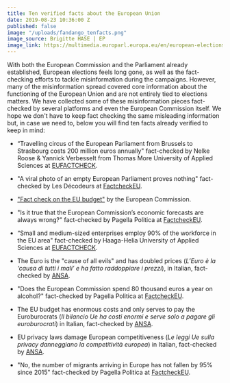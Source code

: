 ```yaml
---
title: Ten verified facts about the European Union
date: 2019-08-23 10:36:00 Z
published: false
image: "/uploads/fandango_tenfacts.png"
image_source: Brigitte HASE | EP
image_link: https://multimedia.europarl.europa.eu/en/european-elections-2019-counting-of-ballots-in-french-polling-station_20190522_EP-089277X_BHA-174_p#ssh
---
```


With both the European Commission and the Parliament already established, European elections feels long gone, as well as the fact-checking efforts to tackle misinformation during the campaigns. However, many of the misinformation spread covered core information about the functioning of the European Union and are not entirely tied to elections matters. We have collected some of these misinformation pieces fact-checked by several platforms and even the European Commission itself. We hope we don't have to keep fact checking the same misleading information but, in case we need to, below you will find ten facts already verified to keep in mind:

- “Travelling circus of the European Parliament from Brussels to Strasbourg costs 200 million euros annually" fact-checked by Nelke Roose & Yannick Verbesselt from Thomas More University of Applied Sciences at [EUFACTCHECK](https://eufactcheck.eu/factcheck/mostly-false-travelling-circus-of-the-european-parliament-from-brussels-to-strasbourg-costs-200-million-euros-annually/).

- "A viral photo of an empty European Parliament proves nothing" fact-checked by Les Décodeurs at [FactcheckEU](https://factcheckeu.info/en/article/la-c%C3%A9l%C3%A8bre-photographie-dun-parlement-europ%C3%A9en-vide-ne-prouve-rien1).

- ["Fact check on the EU budget"](https://ec.europa.eu/info/about-european-commission/eu-budget/how-it-works/fact-check_en) by the European Commission.

- "Is it true that the European Commission’s economic forecasts are always wrong?" fact-checked by Pagella Politica at [FactcheckEU](https://factcheckeu.info/en/article/%C3%A8-vero-che-la-commissione-europea-sbaglia-sempre-le-previsioni-economiche).

- “Small and medium-sized enterprises employ 90% of the workforce in the EU area" fact-checked by Haaga-Helia University of Applied Sciences at [EUFACTCHECK](https://eufactcheck.eu/factcheck/false-small-and-medium-sized-enterprises-employ-90-percent-of-the-workforce-in-the-eu-area/).

- The Euro is the "cause of all evils" and has doubled prices (*L’Euro è la ‘causa di tutti i mali’ e ha fatto raddoppiare i prezzi*), in Italian, fact-checked by [ANSA](https://www.ansa.it/europa/notizie/europarlamento/approfondimenti/2019/05/09/i-falsi-miti-anti-europei_2998185f-ffd6-408f-91ea-1f135c620c89.html#a119e099-e875-49f3-ab29-2ef392a92ecb).

- "Does the European Commission spend 80 thousand euros a year on alcohol?" fact-checked by Pagella Politica at [FactcheckEU](https://factcheckeu.info/en/article/la-commissione-ue-spende-80-mila-euro-lanno-in-alcol1).

- The EU budget has enormous costs and only serves to pay the Euroburocrats (*Il bilancio Ue ha costi enormi e serve solo a pagare gli euroburocrati*) in Italian, fact-checked by [ANSA](https://www.ansa.it/europa/notizie/europarlamento/approfondimenti/2019/05/09/i-falsi-miti-anti-europei_2998185f-ffd6-408f-91ea-1f135c620c89.html#1c8ec687-9c20-4b85-83f5-cb2d92011f8f).

- EU privacy laws damage European competitiveness (*Le leggi Ue sulla privacy danneggiano la competitività europea*) in Italian, fact-checked by [ANSA](https://www.ansa.it/europa/notizie/europarlamento/approfondimenti/2019/05/09/i-falsi-miti-anti-europei_2998185f-ffd6-408f-91ea-1f135c620c89.html#bd691261-99f2-412d-a88f-821b1ba96adf).

- "No, the number of migrants arriving in Europe has not fallen by 95% since 2015" fact-checked by Pagella Politica at [FactcheckEU](https://factcheckeu.info/en/article/gli-arrivi-di-migranti-europa-sono-diminuiti-del-95-dal-2015-dice-kurz).